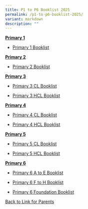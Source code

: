 ```yaml
---
title: P1 to P6 Booklist 2025
permalink: /p1-to-p6-booklist-2025/
variant: markdown
description: ""
---
```

<p><strong><u>Primary 1</u></strong>
</p>
<ul data-tight="true" class="tight">
<li>
<p><a href="/files/2025_Primary_1_Booklist.pdf" rel="noopener nofollow" target="_blank">Primary 1 Booklist</a>
</p>
</li>
</ul>
<p></p>
<p><strong><u>Primary 2</u></strong>
</p>
<ul data-tight="true" class="tight">
<li>
<p><a href="/files/2025_Primary_2_Booklist.pdf" rel="noopener nofollow" target="_blank">Primary 2 Booklist</a>
</p>
</li>
</ul>
<p></p>
<p><strong><u>Primary 3</u></strong>
</p>
<ul data-tight="true" class="tight">
<li>
<p><a href="/files/2025_Primary_P3__CL__Booklist.pdf" rel="noopener nofollow" target="_blank">Primary 3 CL Booklist</a>
</p>
</li>
<li>
<p><a href="/files/2025_Primary_P3__HCL__Booklist.pdf" rel="noopener nofollow" target="_blank">Primary 3 HCL Booklist</a>
</p>
</li>
</ul>
<p></p>
<p><strong><u>Primary 4</u></strong>
</p>
<ul data-tight="true" class="tight">
<li>
<p><a href="/files/2025_Primary_P4__CL__Booklist.pdf" rel="noopener nofollow" target="_blank">Primary 4 CL Booklist</a>
</p>
</li>
<li>
<p><a href="/files/2025_Primary_P4__HCL__Booklist.pdf" rel="noopener nofollow" target="_blank">Primary 4 HCL Booklist</a>
</p>
</li>
</ul>
<p></p>
<p><strong><u>Primary 5</u></strong>
</p>
<ul data-tight="true" class="tight">
<li>
<p><a href="/files/2025_Primary_P5__CL__Booklist.pdf" rel="noopener nofollow" target="_blank">Primary 5 CL Booklist</a>
</p>
</li>
<li>
<p><a href="/files/2025_Primary_P5__HCL__Booklist.pdf" rel="noopener nofollow" target="_blank">Primary 5 HCL Booklist</a>
</p>
</li>
</ul>
<p></p>
<p><strong><u>Primary 6</u></strong>
</p>
<ul data-tight="true" class="tight">
<li>
<p><a href="/files/2025_Primary_P6__A_to_E__Booklist.pdf" rel="noopener nofollow" target="_blank">Primary 6 A to E Booklist</a>
</p>
</li>
<li>
<p><a href="/files/2025_Primary_P6__F_to_H__Booklist.pdf" rel="noopener nofollow" target="_blank">Primary 6 F to H Booklist</a>
</p>
</li>
<li>
<p><a href="/files/2025_Primary_P6__Foundation__Booklist.pdf" rel="noopener nofollow" target="_blank">Primary 6 Foundation Booklist</a>
</p>
</li>
</ul>
<p></p>
<p></p>
<p><a href="/links-for-parents/" rel="noopener nofollow" target="_blank">Back to Link for Parents</a>
</p>
<p></p>